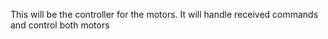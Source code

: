 ﻿This will be the controller for the motors. 
It will handle received commands and control both motors
